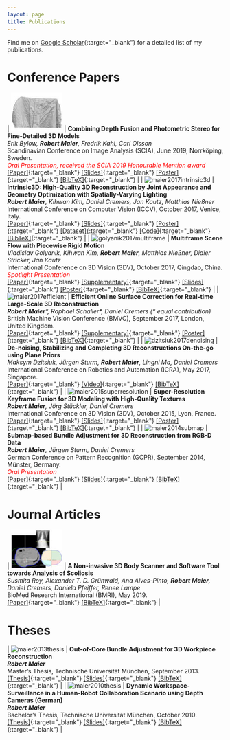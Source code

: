 ```yaml
---
layout: page
title: Publications
---
```


Find me on [Google Scholar](https://scholar.google.de/citations?user=JoLgWjkAAAAJ){:target="_blank"} for a detailed list of my publications.


# Conference Papers

| ![bylow2019combining](/pub/bylow2019combining.jpg "bylow2019combining") | **Combining Depth Fusion and Photometric Stereo for Fine-Detailed 3D Models**<br>*Erik Bylow, **Robert Maier**, Fredrik Kahl, Carl Olsson*<br>Scandinavian Conference on Image Analysis (SCIA), June 2019, Norrköping, Sweden.<br>*<span style="color:red">Oral Presentation, received the SCIA 2019 Honourable Mention award</span>*<br>[\[Paper\]](/pub/bylow2019combining.pdf){:target="_blank"} [\[Slides\]](/pub/mylow2019combining_slides.pdf){:target="_blank"} [\[Poster\]](/pub/ylow2019combining_poster.pdf){:target="_blank"} [\[BibTeX\]](/pub/bylow2019combining.bib){:target="_blank"} |
| ![maier2017intrinsic3d](/pub/maier2017intrinsic3d.jpg "maier2017intrinsic3d") | **Intrinsic3D: High-Quality 3D Reconstruction by Joint Appearance and Geometry Optimization with Spatially-Varying Lighting**<br>***Robert Maier**, Kihwan Kim, Daniel Cremers, Jan Kautz, Matthias Nießner*<br>International Conference on Computer Vision (ICCV), October 2017, Venice, Italy.<br>[\[Paper\]](/pub/maier2017intrinsic3d.pdf){:target="_blank"} [\[Slides\]](/pub/maier2017intrinsic3d_slides.pdf){:target="_blank"} [\[Poster\]](/pub/maier2017intrinsic3d_poster.pdf){:target="_blank"} [\[Dataset\]](https://vision.in.tum.de/data/datasets/intrinsic3d){:target="_blank"} [\[Code\]](https://github.com/NVlabs/intrinsic3d){:target="_blank"} [\[BibTeX\]](/pub/maier2017intrinsic3d.bib){:target="_blank"} |
| ![golyanik2017multiframe](/pub/golyanik2017multiframe.jpg "golyanik2017multiframe") | **Multiframe Scene Flow with Piecewise Rigid Motion**<br>*Vladislav Golyanik, Kihwan Kim, **Robert Maier**, Matthias Nießner, Didier Stricker, Jan Kautz*<br>International Conference on 3D Vision (3DV), October 2017, Qingdao, China.<br>*<span style="color:red">Spotlight Presentation</span>*<br>[\[Paper\]](/pub/golyanik2017multiframe.pdf){:target="_blank"} [\[Supplementary\]](/pub/golyanik2017multiframe_supplementary.pdf){:target="_blank"} [\[Slides\]](/pub/golyanik2017multiframe_slides.pdf){:target="_blank"} [\[Poster\]](/pub/golyanik2017multiframe_poster.pdf){:target="_blank"} [\[BibTeX\]](/pub/golyanik2017multiframe.bib){:target="_blank"} |
| ![maier2017efficient](/pub/maier2017efficient.jpg "maier2017efficient") | **Efficient Online Surface Correction for Real-time Large-Scale 3D Reconstruction**<br>***Robert Maier**\*, Raphael Schaller\*, Daniel Cremers (\* equal contribution)*<br>British Machine Vision Conference (BMVC), September 2017, London, United Kingdom.<br>[\[Paper\]](/pub/maier2017efficient.pdf){:target="_blank"} [\[Supplementary\]](/pub/maier2017efficient_supplementary.pdf){:target="_blank"} [\[Poster\]](/pub/maier2017efficient_poster.pdf){:target="_blank"} [\[BibTeX\]](/pub/maier2017efficient.bib){:target="_blank"} |
| ![dzitsiuk2017denoising](/pub/dzitsiuk2017denoising.jpg "dzitsiuk2017denoising") | **De-noising, Stabilizing and Completing 3D Reconstructions On-the-go using Plane Priors**<br>*Maksym Dzitsiuk, Jürgen Sturm, **Robert Maier**, Lingni Ma, Daniel Cremers*<br>International Conference on Robotics and Automation (ICRA), May 2017, Singapore.<br>[\[Paper\]](/pub/dzitsiuk2017denoising.pdf){:target="_blank"} [\[Video\]](https://www.youtube.com/watch?v=8OxwiRpmzn4){:target="_blank"} [\[BibTeX\]](/pub/dzitsiuk2017denoising.bib){:target="_blank"} |
| ![maier2015superresolution](/pub/maier2015superresolution.jpg "maier2015superresolution") | **Super-Resolution Keyframe Fusion for 3D Modeling with High-Quality Textures**<br>***Robert Maier**, Jörg Stückler, Daniel Cremers*<br>International Conference on 3D Vision (3DV), October 2015, Lyon, France.<br>[\[Paper\]](/pub/maier2015superresolution.pdf){:target="_blank"} [\[Slides\]](/pub/maier2015superresolution_slides.pdf){:target="_blank"} [\[Poster\]](/pub/maier2015superresolution_poster.pdf){:target="_blank"} [\[BibTeX\]](/pub/maier2015superresolution.bib){:target="_blank"} |
| ![maier2014submap](/pub/maier2014submap.jpg "maier2014submap") | **Submap-based Bundle Adjustment for 3D Reconstruction from RGB-D Data**<br>***Robert Maier**, Jürgen Sturm, Daniel Cremers*<br>German Conference on Pattern Recognition (GCPR), September 2014, Münster, Germany.<br>*<span style="color:red">Oral Presentation</span>*<br>[\[Paper\]](/pub/maier2014submap.pdf){:target="_blank"} [\[Slides\]](/pub/maier2014submap_slides.pdf){:target="_blank"} [\[BibTeX\]](/pub/maier2014submap.bib){:target="_blank"} |


# Journal Articles

| ![roy2019noninvasive](/pub/roy2019noninvasive.jpg "roy2019noninvasive") | **A Non-invasive 3D Body Scanner and Software Tool towards Analysis of Scoliosis**<br>*Susmita Roy, Alexander T. D. Grünwald, Ana Alves-Pinto, **Robert Maier**, Daniel Cremers, Daniela Pfeiffer, Renee Lampe*<br>BioMed Research International (BMRI), May 2019.<br>[\[Paper\]](http://downloads.hindawi.com/journals/bmri/2019/4715720.pdf){:target="_blank"} [\[BibTeX\]](/pub/roy2019noninvasive.bib){:target="_blank"} |


# Theses

| ![maier2013thesis](/pub/maier2013thesis.jpg "maier2013thesis") | **Out-of-Core Bundle Adjustment for 3D Workpiece Reconstruction**<br>***Robert Maier***<br>Master’s Thesis, Technische Universität München, September 2013.<br>[\[Thesis\]](/pub/maier2013thesis.pdf){:target="_blank"} [\[Slides\]](/pub/maier2013thesis_slides.pdf){:target="_blank"} [\[BibTeX\]](/pub/maier2013thesis.bib){:target="_blank"} |
| ![maier2010thesis](/pub/maier2010thesis.jpg "maier2010thesis") | **Dynamic Workspace-Surveillance in a Human-Robot Collaboration Scenario using Depth Cameras (German)**<br>***Robert Maier***<br>Bachelor’s Thesis, Technische Universität München, October 2010.<br>[\[Thesis\]](/pub/maier2010thesis.pdf){:target="_blank"} [\[Slides\]](/pub/maier2010thesis_slides.pdf){:target="_blank"} [\[BibTeX\]](/pub/maier2010thesis.bib){:target="_blank"} |


